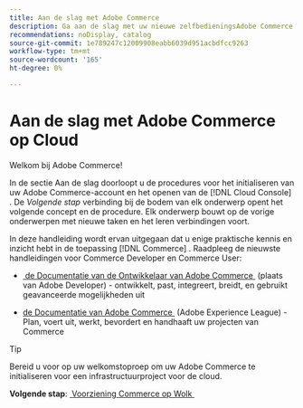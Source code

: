 ```yaml
---
title: Aan de slag met Adobe Commerce
description: Ga aan de slag met uw nieuwe zelfbedieningsAdobe Commerce op cloudinfrastructuur en leer hoe u binnen enkele minuten een Adobe Commerce-winkel kunt bouwen en implementeren.
recommendations: noDisplay, catalog
source-git-commit: 1e789247c12009908eabb6039d951acbdfcc9263
workflow-type: tm+mt
source-wordcount: '165'
ht-degree: 0%

---
```


# Aan de slag met Adobe Commerce op Cloud

Welkom bij Adobe Commerce!

In de sectie Aan de slag doorloopt u de procedures voor het initialiseren van uw Adobe Commerce-account en het openen van de [!DNL Cloud Console] . De _Volgende stap_ verbinding bij de bodem van elk onderwerp opent het volgende concept en de procedure. Elk onderwerp bouwt op de vorige onderwerpen met nieuwe taken en het leren verbindingen voort.

In deze handleiding wordt ervan uitgegaan dat u enige praktische kennis en inzicht hebt in de toepassing [!DNL Commerce] . Raadpleeg de nieuwste handleidingen voor Commerce Developer en Commerce User:

- [&#x200B; de Documentatie van de Ontwikkelaar van Adobe Commerce &#x200B;](https://developer.adobe.com/commerce/docs/) (plaats van Adobe Developer) - ontwikkelt, past, integreert, breidt, en gebruikt geavanceerde mogelijkheden uit

- [&#x200B; de Documentatie van Adobe Commerce &#x200B;](https://experienceleague.adobe.com/docs/commerce.html?lang=nl-NL) (Adobe Experience League) - Plan, voert uit, werkt, bevordert en handhaaft uw projecten van Commerce

>[!TIP]
>
>Bereid u voor op uw welkomstoproep om uw Adobe Commerce te initialiseren voor een infrastructuurproject voor de cloud.
>
>**Volgende stap**: [&#x200B; Voorziening Commerce op Wolk &#x200B;](new-project.md)
